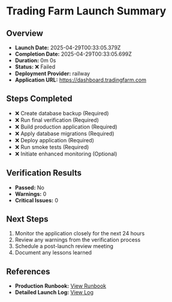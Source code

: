 # Trading Farm Launch Summary
  
## Overview
- **Launch Date:** 2025-04-29T00:33:05.379Z
- **Completion Date:** 2025-04-29T00:33:05.699Z
- **Duration:** 0m 0s
- **Status:** ❌ Failed
- **Deployment Provider:** railway
- **Application URL:** https://dashboard.tradingfarm.com

## Steps Completed
- ❌ Create database backup (Required)
- ❌ Run final verification (Required)
- ❌ Build production application (Required)
- ❌ Apply database migrations (Required)
- ❌ Deploy application (Required)
- ❌ Run smoke tests (Required)
- ❌ Initiate enhanced monitoring (Optional)

## Verification Results
- **Passed:** No
- **Warnings:** 0
- **Critical Issues:** 0

## Next Steps
1. Monitor the application closely for the next 24 hours
2. Review any warnings from the verification process
3. Schedule a post-launch review meeting
4. Document any lessons learned

## References
- **Production Runbook:** [View Runbook](../docs/production-runbook.md)
- **Detailed Launch Log:** [View Log](C:\TradingFarm\Github\GWDS\TradingFarm\next-dashboard\reports\launch-report-2025-04-29T00-33-05-699Z.json)
